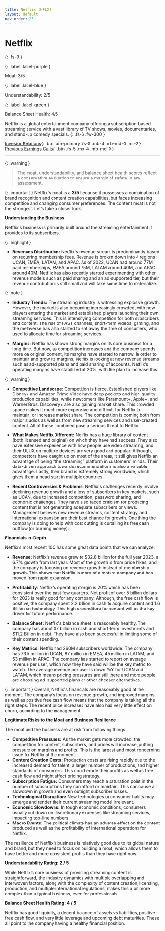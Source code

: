 ```yaml
---
title: Netflix (NFLX)
layout: default
nav_order: 23
---
```


# Netflix
{: .fs-9 }

{: .label .label-purple }

Moat: 3/5

{: .label .label-blue }

Understandability: 2/5

{: .label .label-green }

Balance Sheet Health: 4/5

Netflix is a global entertainment company offering a subscription-based streaming service with a vast library of TV shows, movies, documentaries, and stand-up comedy specials.
{: .fs-6 .fw-300 }

[Investor Relations](https://www.google.com/search?q=NFLX+investor+relations){: .btn .btn-primary .fs-5 .mb-4 .mb-md-0 .mr-2 }
[Previous Earnings Calls](https://discountingcashflows.com/company/NFLX/transcripts/){: .btn .fs-5 .mb-4 .mb-md-0 }

---

{: .warning }
>The moat, understandability, and balance sheet health scores reflect a conservative evaluation to ensure a margin of safety in any assessment.



{: .important }
Netflix's moat is a **3/5** because it possesses a combination of brand recognition and content creation capabilities, but faces increasing competition and changing consumer preferences. The content moat is not the strongest. Let’s take a closer look.

**Understanding the Business**

Netflix's business is primarily built around the streaming entertainment it provides to its subscribers.

{: .highlight }
*   **Revenues Distribution:**  Netflix's revenue stream is predominantly based on recurring membership fees. Revenue is broken down into 4 regions : UCAN, EMEA, LATAM, and APAC. As of 2022, UCAN had around 77M paid memberships, EMEA around 75M, LATAM around 40M, and APAC around 40M. Netflix has also recently started experimenting with other revenue models such as paid sharing and an ad-supported tier, but their revenue contribution is still small and will take some time to materialize.

{: .note }
*    **Industry Trends:** The streaming industry is witnessing explosive growth. However, the market is also becoming increasingly crowded, with new players entering the market and established players launching their own streaming services. This is intensifying competition for both subscribers and content. The rise of FAST channels, short-form videos, gaming, and the metaverse has also started to eat away the time of consumers, who used to allocate time for streaming services.

*   **Margins:** Netflix has shown strong margins on its core business for a long time. But now, as competition increases and the company spends more on original content, its margins have started to narrow. In order to maintain and grow its margins, Netflix is looking at new revenue streams such as ad-supported plans and paid sharing of accounts. Netflix’s operating margins have stabilized at 20%, with the plan to increase this.

{: .warning }
*   **Competitive Landscape**:  Competition is fierce. Established players like Disney+ and Amazon Prime Video have deep pockets and high-quality production capabilities, while newcomers like Paramount+, Apple+, and Warner Bros. Discovery+ are also gaining market share. This crowded space makes it much more expensive and difficult for Netflix to maintain, or increase market share. The competition is coming both from major studios as well as from new streaming services and user-created content. All of these combined pose a serious threat to Netflix.

*    **What Makes Netflix Different:**  Netflix has a huge library of content (both licensed and original) on which they have had success. They also have extensive experience with how people use video streaming, and their UI/UX on multiple devices are very good and popular. Although, competitors have caught up on most of the areas, it still gives Netflix an advantage of being “the streaming” platform in customers' minds. Their data-driven approach towards recommendations is also a valuable advantage. Lastly, their brand is extremely strong worldwide, which gives them a head start in multiple countries.

*    **Recent Controversies & Problems:**  Netflix's challenges recently involve declining revenue growth and a loss of subscribers in key markets, such as UCAN, due to increased competition, password sharing, and economic challenges. They have also faced criticism for producing content that is not generating adequate subscribers or views. Management believes new revenue streams, content strategy, and international expansion are their best chance for growth. One thing the company is doing to help with cost cutting is curtailing its free cash outflow (or burning money). 

**Financials In-Depth**

Netflix’s most recent 10Q has some great data points that we can analyze:

*   **Revenue:**  Netflix’s revenue grew to $32.8 billion for the full year 2023, a 6.7% growth from last year. Most of the growth is from price hikes, and the company is focusing on revenue growth instead of membership growth.  This shows that Netflix is more of a mature company and has moved from rapid expansion.
   
*   **Profitability**: Netflix's operating margin is 20% which has been consistent over the past few quarters. Net profit of over 5 billion dollars for 2023 is really good for any company. Although, the free cash flow is positive, the company spent 2.2 billion in cash to acquire content and 1.6 Billion on technology. This high expenditure for content will be the key driver for future performance.
 
*    **Balance Sheet:**  Netflix's balance sheet is reasonably healthy. The company has about $7 billion in cash and short-term investments and $11.2 Billion in debt. They have also been successful in limiting some of their content spending.
 
*   **Key Metrics**: Netflix had 260M subscribers worldwide. The company has 73.5 million in UCAN, 87 million in EMEA, 45 million in LATAM, and 53 million in APAC. The company has started to report on average revenue per user, which now they have said will be the key metric to watch. The average revenue per user is down YoY for UCAN and LATAM, which means pricing pressures are still there and more people are choosing ad-supported plans or other cheaper alternatives. 

{: .important }
Overall, Netflix's financials are reasonably good at the moment. The company’s focus on revenue growth, and improved margins, as well as positive free cash flow means that the company is taking all the right steps. The recent price increases have also had very little effect on churn, according to the management.

**Legitimate Risks to the Moat and Business Resilience**

The moat and the business are at risk from following things:

*   **Competitive Pressures:** As the market gets more crowded, the competition for content, subscribers, and prices will increase, putting pressure on margins and profits. This is the largest and most concerning issue for Netflix at the moment.
*   **Content Creation Costs:** Production costs are rising rapidly due to the increased demand for talent, a larger number of productions, and higher standards of consumers. This could erode their profits as well as free cash flow and might affect pricing strategy.
*   **Subscription Fatigue:** Consumers may reach a saturation point in the number of subscriptions they can afford or maintain. This can cause a slowdown in growth and even outright subscriber losses.
*   **Technological Disruption:** New technologies or consumer habits may emerge and render their current streaming model irrelevant. 
*  **Economic Slowdowns:** In tough economic conditions, consumers usually cut down on discretionary expenses like streaming services, impacting top-line numbers.
 *   **Macro Events**: The political climate has an adverse effect on the content produced as well as the profitability of international operations for Netflix.
  
  
The resilience of Netflix’s business is relatively good due to its global nature and brand, but they need to focus on building a moat, which allows them to have better and more consistent profits than they have right now.

**Understandability Rating: 2 / 5**

While Netflix’s core business of providing streaming content is straightforward, the industry dynamics with multiple overlapping and interwoven factors, along with the complexity of content creation, licensing, production, and multiple international regulations, makes this a bit more complex than a typical business, even for professionals.

**Balance Sheet Health Rating: 4 / 5**

Netflix has good liquidity, a decent balance of assets vs liabilities, positive free cash flow, and very little leverage and upcoming debt maturities. These all point to the company having a healthy financial position.

